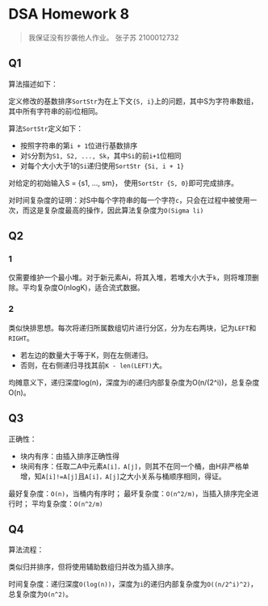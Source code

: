 # DSA Homework 8

> 我保证没有抄袭他人作业。
张子苏 2100012732

## Q1

算法描述如下：

定义修改的基数排序`SortStr`为在上下文`{S, i}`上的问题，其中S为字符串数组，其中所有字符串的前i位相同。

算法`SortStr`定义如下：
- 按照字符串的第`i + 1`位进行基数排序
- 对`S`分割为`S1, S2, ..., Sk`，其中`Si`的前`i+1`位相同
- 对每个大小大于1的`Si`递归使用`SortStr {Si, i + 1}`

对给定的初始输入S = {s1, ..., sm}， 使用`SortStr {S, 0}`即可完成排序。

对时间复杂度的证明：对S中每个字符串的每一个字符`c`，只会在过程中被使用一次，而这是复杂度最高的操作，因此算法复杂度为`O(Sigma li)`

## Q2

### 1

仅需要维护一个最小堆。对于新元素Ai，将其入堆，若堆大小大于`k`，则将堆顶删除。平均复杂度O(nlogK)，适合流式数据。

### 2

类似快排思想。每次将递归所属数组切片进行分区，分为左右两块，记为`LEFT`和`RIGHT`。

- 若左边的数量大于等于K，则在左侧递归。
- 否则，在右侧递归寻找其前`K - len(LEFT)`大。

均摊意义下，递归深度log(n)，深度为i的递归内部复杂度为O(n/(2^i))，总复杂度O(n)。

## Q3

正确性：

- 块内有序：由插入排序正确性得
- 块间有序：任取二A中元素`A[i]，A[j]`，则其不在同一个桶，由H非严格单增，知`A[i]!=A[j]`且`A[i]，A[j]`之大小关系与桶顺序相同，得证。

最好复杂度：`O(n)`，当桶内有序时；
最坏复杂度：`O(n^2/m)`，当插入排序完全进行时；
平均复杂度：`O(n^2/m)`

## Q4

算法流程：

类似归并排序，但将使用辅助数组归并改为插入排序。

时间复杂度：递归深度`O(log(n))`，深度为`i`的递归内部复杂度为`O((n/2^i)^2)`，总复杂度为`O(n^2)`。
